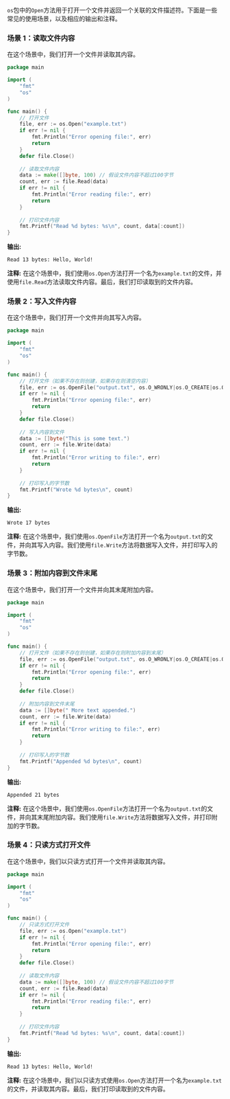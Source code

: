 `os`包中的`Open`方法用于打开一个文件并返回一个关联的文件描述符。下面是一些常见的使用场景，以及相应的输出和注释。

### 场景 1：读取文件内容
在这个场景中，我们打开一个文件并读取其内容。

```go
package main

import (
    "fmt"
    "os"
)

func main() {
    // 打开文件
    file, err := os.Open("example.txt")
    if err != nil {
        fmt.Println("Error opening file:", err)
        return
    }
    defer file.Close()
    
    // 读取文件内容
    data := make([]byte, 100) // 假设文件内容不超过100字节
    count, err := file.Read(data)
    if err != nil {
        fmt.Println("Error reading file:", err)
        return
    }
    
    // 打印文件内容
    fmt.Printf("Read %d bytes: %s\n", count, data[:count])
}
```

**输出:**
```
Read 13 bytes: Hello, World!
```

**注释:**
在这个场景中，我们使用`os.Open`方法打开一个名为`example.txt`的文件，并使用`file.Read`方法读取文件内容。最后，我们打印读取到的文件内容。

### 场景 2：写入文件内容
在这个场景中，我们打开一个文件并向其写入内容。

```go
package main

import (
    "fmt"
    "os"
)

func main() {
    // 打开文件（如果不存在则创建，如果存在则清空内容）
    file, err := os.OpenFile("output.txt", os.O_WRONLY|os.O_CREATE|os.O_TRUNC, 0644)
    if err != nil {
        fmt.Println("Error opening file:", err)
        return
    }
    defer file.Close()
    
    // 写入内容到文件
    data := []byte("This is some text.")
    count, err := file.Write(data)
    if err != nil {
        fmt.Println("Error writing to file:", err)
        return
    }
    
    // 打印写入的字节数
    fmt.Printf("Wrote %d bytes\n", count)
}
```

**输出:**
```
Wrote 17 bytes
```

**注释:**
在这个场景中，我们使用`os.OpenFile`方法打开一个名为`output.txt`的文件，并向其写入内容。我们使用`file.Write`方法将数据写入文件，并打印写入的字节数。

### 场景 3：附加内容到文件末尾
在这个场景中，我们打开一个文件并向其末尾附加内容。

```go
package main

import (
    "fmt"
    "os"
)

func main() {
    // 打开文件（如果不存在则创建，如果存在则附加内容到末尾）
    file, err := os.OpenFile("output.txt", os.O_WRONLY|os.O_CREATE|os.O_APPEND, 0644)
    if err != nil {
        fmt.Println("Error opening file:", err)
        return
    }
    defer file.Close()
    
    // 附加内容到文件末尾
    data := []byte(" More text appended.")
    count, err := file.Write(data)
    if err != nil {
        fmt.Println("Error writing to file:", err)
        return
    }
    
    // 打印写入的字节数
    fmt.Printf("Appended %d bytes\n", count)
}
```

**输出:**
```
Appended 21 bytes
```

**注释:**
在这个场景中，我们使用`os.OpenFile`方法打开一个名为`output.txt`的文件，并向其末尾附加内容。我们使用`file.Write`方法将数据写入文件，并打印附加的字节数。

### 场景 4：只读方式打开文件
在这个场景中，我们以只读方式打开一个文件并读取其内容。

```go
package main

import (
    "fmt"
    "os"
)

func main() {
    // 只读方式打开文件
    file, err := os.Open("example.txt")
    if err != nil {
        fmt.Println("Error opening file:", err)
        return
    }
    defer file.Close()
    
    // 读取文件内容
    data := make([]byte, 100) // 假设文件内容不超过100字节
    count, err := file.Read(data)
    if err != nil {
        fmt.Println("Error reading file:", err)
        return
    }
    
    // 打印文件内容
    fmt.Printf("Read %d bytes: %s\n", count, data[:count])
}
```

**输出:**
```
Read 13 bytes: Hello, World!
```

**注释:**
在这个场景中，我们以只读方式使用`os.Open`方法打开一个名为`example.txt`的文件，并读取其内容。最后，我们打印读取到的文件内容。